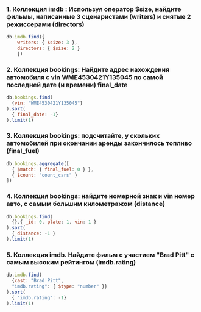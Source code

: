 ### 1. Коллекция imdb : Используя оператор $size, найдите фильмы, написанные 3 сценаристами (writers) и снятые 2 режиссерами (directors)

```js
db.imdb.find({ 
    writers: { $size: 3 }, 
    directors: { $size: 2 }
    })
```

### 2. Коллекция bookings: Найдите адрес нахождения автомобиля с vin WME4530421Y135045 по самой последней дате (и времени) final_date

```js
db.bookings.find(
  {vin: "WME4530421Y135045"}
).sort(
  { final_date: -1}
).limit(1)

```

### 3. Коллекция bookings: подсчитайте, у скольких автомобилей при окончании аренды закончилось топливо (final_fuel)

```js
db.bookings.aggregate([
  { $match: { final_fuel: 0 } },
  { $count: "count_cars" }
])
```

### 4. Коллекция bookings: найдите номерной знак и vin номер авто, с самым большим километражом (distance)

```js
db.bookings.find(
  {},{ _id: 0, plate: 1, vin: 1 }
).sort(
  { distance: -1 }
).limit(1)
```

### 5. Коллекция imdb. Найдите фильм с участием "Brad Pitt" с самым высоким рейтингом (imdb.rating)

```js
db.imdb.find(
  {cast: "Brad Pitt",
  "imdb.rating": { $type: "number" }}
).sort(
  { "imdb.rating": -1}
).limit(1)
```
